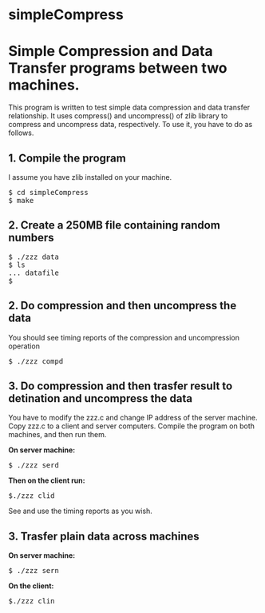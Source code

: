 # simpleCompress
<h1>Simple Compression and Data Transfer programs between two machines.</h1>
<p><p>
This program is written to test simple data compression and data transfer relationship. 
It uses compress() and uncompress() of zlib library to compress and uncompress data, respectively. 
To use it, you have to do as follows.
<p><p>
<h2>1. Compile the program</h2>
I assume you have zlib installed on your machine. 
<pre>
$ cd simpleCompress
$ make
</pre>
<p><p>
<h2>2. Create a 250MB file containing random numbers</h2>
<p><p>
<pre>
$ ./zzz data
$ ls 
... datafile
$
</pre>
<p><p>
<h2>2. Do compression and then uncompress the data</h2>
<p><p>
You should see timing reports of the compression and uncompression operation
<pre>
$ ./zzz compd
</pre>
<p><p>
<h2>3. Do compression and then trasfer result to detination and uncompress the data</h2>
<p><p>
You have to modify the zzz.c and change IP address of the server machine. Copy zzz.c to 
a client and server computers. Compile the program on both machines, and then run them. 
<p><p>
<b>On server machine:</b><br>
<pre>
$ ./zzz serd
</pre>
<b>Then on the client run:</b>
<pre>
$./zzz clid
</pre>
See and use the timing reports as you wish. 
<p><p>
<h2>3. Trasfer plain data across machines</h2>
<p><p>
<b>On server machine:</b><br>
<pre>
$ ./zzz sern
</pre>
<b>On the client:</b>
<pre>
$./zzz clin
</pre>
